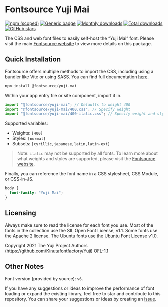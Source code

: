 # Fontsource Yuji Mai

[![npm (scoped)](https://img.shields.io/npm/v/@fontsource/yuji-mai?color=brightgreen)](https://www.npmjs.com/package/@fontsource/yuji-mai) [![Generic badge](https://img.shields.io/badge/fontsource-passing-brightgreen)](https://github.com/fontsource/fontsource) [![Monthly downloads](https://badgen.net/npm/dm/@fontsource/yuji-mai)](https://github.com/fontsource/fontsource) [![Total downloads](https://badgen.net/npm/dt/@fontsource/yuji-mai)](https://github.com/fontsource/fontsource) [![GitHub stars](https://img.shields.io/github/stars/fontsource/fontsource.svg?style=social&label=Star)](https://github.com/fontsource/fontsource/stargazers)

The CSS and web font files to easily self-host the “Yuji Mai” font. Please visit the main [Fontsource website](https://fontsource.org/fonts/yuji-mai) to view more details on this package.

## Quick Installation

Fontsource offers multiple methods to import the CSS, including using a bundler like Vite or using SASS. You can find full documentation [here](https://fontsource.org/docs/getting-started/introduction).

```javascript
npm install @fontsource/yuji-mai
```

Within your app entry file or site component, import it in.

```javascript
import "@fontsource/yuji-mai"; // Defaults to weight 400
import "@fontsource/yuji-mai/400.css"; // Specify weight
import "@fontsource/yuji-mai/400-italic.css"; // Specify weight and style
```

Supported variables:
- Weights: `[400]`
- Styles: `[normal]`
- Subsets: `[cyrillic,japanese,latin,latin-ext]`

> Note: `italic` may not be supported by all fonts. To learn more about what weights and styles are supported, please visit the [Fontsource website](https://fontsource.org/fonts/yuji-mai).

Finally, you can reference the font name in a CSS stylesheet, CSS Module, or CSS-in-JS.

```css
body {
  font-family: "Yuji Mai";
}
```

## Licensing
Always make sure to read the license for each font you use. Most of the fonts in the collection use the SIL Open Font License, v1.1. Some fonts use the Apache 2 license. The Ubuntu fonts use the Ubuntu Font License v1.0.

Copyright 2021 The Yuji Project Authors (https://github.com/Kinutafontfactory/Yuji)
[OFL-1.1](https://openfontlicense.org)

## Other Notes
Font version (provided by source): `v6`.

If you have any suggestions or ideas to improve the performance of font loading or expand the existing library, feel free to star and contribute to this repository. You can share your suggestions or ideas by creating an [issue](https://github.com/fontsource/fontsource/issues).